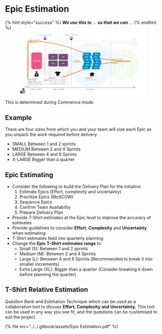 # Epic Estimation

{% hint style="success" %}
_**We use this to** ... **so that we can** ..._
{% endhint %}

<figure><img src="../../.gitbook/assets/image (13).png" alt=""><figcaption></figcaption></figure>

This is determined during Commence mode.&#x20;

## Example

There are four sizes from which you and your team will size each Epic as you unpack the work required before delivery:

* SMALL     Between 1 and 2 sprints
* MEDIUM  Between 2 and 4 Sprints
* LARGE      Between 4 and 6 Sprints
* X-LARGE   Bigger than a quarter

## Epic Estimating <a href="#howtoguide-opportunityandepicestimations-epicestimating" id="howtoguide-opportunityandepicestimations-epicestimating"></a>

* Consider the following to build the Delivery Plan for the initiative
  1. Estimate Epics (Effort, complexity and uncertainty)
  2. Prioritise Epics (MoSCOW)
  3. Sequence Epics
  4. Confirm Team Availability
  5. Prepare Delivery Plan
* Provide T-Shirt estimates at the Epic level to improve the accuracy of estimates
* Provide guidelines to consider **Effort**, **Complexity** and **Uncertainty** when estimating.
* T-Shirt estimates feed into quarterly planning
* Change the **Epic T-Shirt estimates range** to:
  * Small (S): Between 1 and 2 sprints
  * Medium (M): Between 2 and 4 Sprints
  * Large (L): Between 4 and 6 Sprints (Recommended to break it into smaller increments)
  * Extra Large (XL): Bigger than a quarter (Consider breaking it down before planning the quarter)

## **T-Shirt Relative Estimation**

Question Bank and Estimation Technique which can be used as a collaboration tool to discuss **Effort, Complexity and Uncertainty.**  This tool can be used in any way you see fit, and the questions can be customised to suit the project.

{% file src="../../.gitbook/assets/Epic Estimation.pdf" %}
